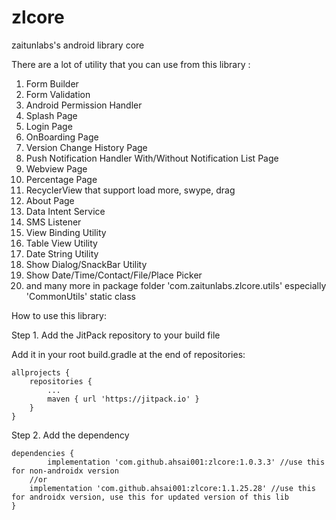 # zlcore
zaitunlabs's android library core

There are a lot of utility that you can use from this library :
1. Form Builder
2. Form Validation
3. Android Permission Handler
4. Splash Page
5. Login Page
6. OnBoarding Page
7. Version Change History Page
8. Push Notification Handler With/Without Notification List Page
9. Webview Page
10. Percentage Page
11. RecyclerView that support load more, swype, drag
12. About Page
13. Data Intent Service
14. SMS Listener
15. View Binding Utility
16. Table View Utility
17. Date String Utility
18. Show Dialog/SnackBar Utility
19. Show Date/Time/Contact/File/Place Picker
20. and many more in package folder 'com.zaitunlabs.zlcore.utils' especially 'CommonUtils' static class






How to use this library:

Step 1. Add the JitPack repository to your build file

Add it in your root build.gradle at the end of repositories:

	allprojects {
		repositories {
			...
			maven { url 'https://jitpack.io' }
		}
	}

Step 2. Add the dependency

	dependencies {
	        implementation 'com.github.ahsai001:zlcore:1.0.3.3' //use this for non-androidx version
		//or
		implementation 'com.github.ahsai001:zlcore:1.1.25.28' //use this for androidx version, use this for updated version of this lib
	}
